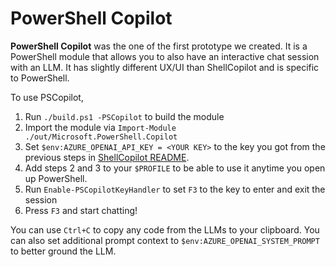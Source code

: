 # PowerShell Copilot 

**PowerShell Copilot** was the one of the first prototype we created. It is a PowerShell module that
allows you to also have an interactive chat session with an LLM. It has slightly different UX/UI
than ShellCopilot and is specific to PowerShell.

To use PSCopilot, 
1. Run `./build.ps1 -PSCopilot` to build the module
2. Import the module via `Import-Module ./out/Microsoft.PowerShell.Copilot`
3. Set `$env:AZURE_OPENAI_API_KEY = <YOUR KEY>` to the key you got from the previous steps in [ShellCopilot README](../../README.md). 
4. Add steps 2 and 3 to your `$PROFILE` to be able to use it anytime you open up PowerShell.
5. Run `Enable-PSCopilotKeyHandler` to set `F3` to the key to enter and exit the session
6. Press `F3` and start chatting!

You can use `Ctrl+C` to copy any code from the LLMs to your clipboard. You can also set additional
prompt context to `$env:AZURE_OPENAI_SYSTEM_PROMPT` to better ground the LLM.
